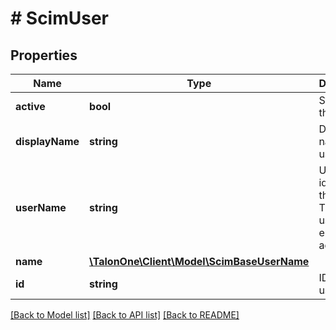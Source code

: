 # # ScimUser

## Properties

Name | Type | Description | Notes
------------ | ------------- | ------------- | -------------
**active** | **bool** | Status of the user. | [optional] 
**displayName** | **string** | Display name of the user. | [optional] 
**userName** | **string** | Unique identifier of the user. This is usually an email address. | [optional] 
**name** | [**\TalonOne\Client\Model\ScimBaseUserName**](ScimBaseUserName.md) |  | [optional] 
**id** | **string** | ID of the user. | 

[[Back to Model list]](../../README.md#documentation-for-models) [[Back to API list]](../../README.md#documentation-for-api-endpoints) [[Back to README]](../../README.md)


